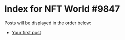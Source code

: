 # Index for NFT World #9847
Posts will be displayed in the order below:

- [Your first post](./001-first.md)

